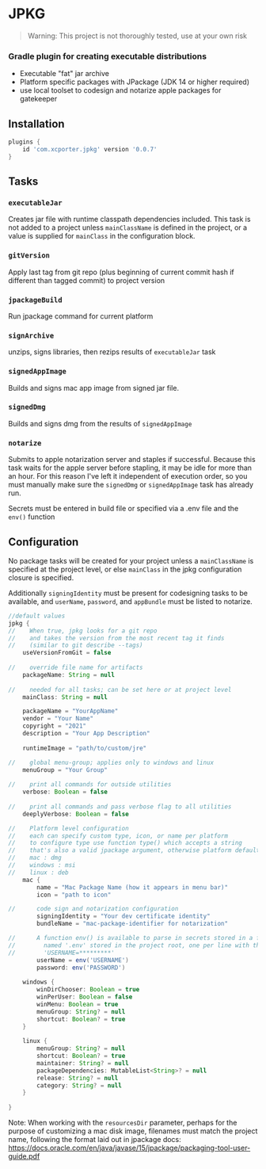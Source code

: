 # JPKG
> Warning: This project is not thoroughly tested, use at your own risk

### Gradle plugin for creating executable distributions

- Executable "fat" jar archive
- Platform specific packages with JPackage (JDK 14 or higher required)
- use local toolset to codesign and notarize apple packages for gatekeeper

## Installation

```groovy
plugins {
    id 'com.xcporter.jpkg' version '0.0.7'
}
```

## Tasks

### `executableJar`
Creates jar file with runtime classpath dependencies included.
This task is not added to a project unless `mainClassName` is defined in 
the project, or a value is supplied for `mainClass` in the configuration block. 

### `gitVersion`

Apply last tag from git repo (plus beginning of current commit hash if different than tagged commit) to project version

### `jpackageBuild`

Run jpackage command for current platform

### `signArchive`

unzips, signs libraries, then rezips results of `executableJar` task

### `signedAppImage`

Builds and signs mac app image from signed jar file. 

### `signedDmg`

Builds and signs dmg from the results of `signedAppImage`

### `notarize`

Submits to apple notarization server and staples if successful. Because this task waits 
for the apple server before stapling, it may be idle for more than an hour. For this reason 
I've left it independent of execution order, so you must manually make sure the `signedDmg` or 
`signedAppImage` task has already run. 

Secrets must be entered in build file or specified via a .env file and the `env()` function

## Configuration

No package tasks will be created for your project unless a `mainClassName` is specified 
at the project level, or else `mainClass` in the jpkg configuration closure is specified.

Additionally `signingIdentity` must be present for codesigning tasks to be available, and 
`userName`, `password`, and `appBundle` must be listed to notarize.

```groovy
//default values
jpkg {
//    When true, jpkg looks for a git repo
//    and takes the version from the most recent tag it finds
//    (similar to git describe --tags)
    useVersionFromGit = false
    
//    override file name for artifacts
    packageName: String = null
    
//    needed for all tasks; can be set here or at project level
    mainClass: String = null

    packageName = "YourAppName"
    vendor = "Your Name"
    copyright = "2021"
    description = "Your App Description"
    
    runtimeImage = "path/to/custom/jre"

//    global menu-group; applies only to windows and linux
    menuGroup = "Your Group"
    
//    print all commands for outside utilities
    verbose: Boolean = false
    
//    print all commands and pass verbose flag to all utilities
    deeplyVerbose: Boolean = false

//    Platform level configuration
//    each can specify custom type, icon, or name per platform
//    to configure type use function type() which accepts a string
//    that's also a valid jpackage argument, otherwise platform defaults are:
//    mac : dmg
//    windows : msi
//    linux : deb
    mac {
        name = "Mac Package Name (how it appears in menu bar)"
        icon = "path to icon"

//      code sign and notarization configuration
        signingIdentity = "Your dev certificate identity"
        bundleName = "mac-package-identifier for notarization"

//      A function env() is available to parse in secrets stored in a file
//        named '.env' stored in the project root, one per line with the form
//        'USERNAME=*********'
        userName = env('USERNAME')
        password: env('PASSWORD')
    
    windows {
        winDirChooser: Boolean = true
        winPerUser: Boolean = false
        winMenu: Boolean = true
        menuGroup: String? = null
        shortcut: Boolean? = true
    }
    
    linux {
        menuGroup: String? = null
        shortcut: Boolean? = true
        maintainer: String? = null
        packageDependencies: MutableList<String>? = null
        release: String? = null
        category: String? = null
    }
    
}
```

Note: When working with the `resourcesDir` parameter, perhaps for the purpose of customizing a mac disk image,  filenames must match the project name,
following the format laid out in jpackage docs: https://docs.oracle.com/en/java/javase/15/jpackage/packaging-tool-user-guide.pdf
